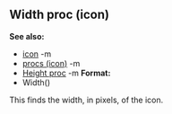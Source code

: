 ## Width proc (icon)
**See also:**
*   [icon](/ref/icon.md) -m
*   [procs (icon)](/ref/icon/proc.md) -m
*   [Height proc](/ref/icon/proc/Height.md) -m<!-- -->
**Format:**
*   Width()


This finds the width, in pixels, of the icon.